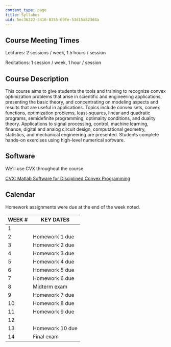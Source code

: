 ```yaml
---
content_type: page
title: Syllabus
uid: 5ec36222-5416-8355-69fe-53d15a823d4a
---
```


Course Meeting Times
--------------------

Lectures: 2 sessions / week, 1.5 hours / session

Recitations: 1 session / week, 1 hour / session

Course Description
------------------

This course aims to give students the tools and training to recognize convex optimization problems that arise in scientific and engineering applications, presenting the basic theory, and concentrating on modeling aspects and results that are useful in applications. Topics include convex sets, convex functions, optimization problems, least-squares, linear and quadratic programs, semidefinite programming, optimality conditions, and duality theory. Applications to signal processing, control, machine learning, finance, digital and analog circuit design, computational geometry, statistics, and mechanical engineering are presented. Students complete hands-on exercises using high-level numerical software.

Software
--------

We'll use CVX throughout the course.

[CVX: Matlab Software for Disciplined Convex Programming](http://cvxr.com/cvx/)

Calendar
--------

Homework assignments were due at the end of the week noted.

| WEEK # | KEY DATES |
| --- | --- |
| 1 | &nbsp; |
| 2 | Homework 1 due |
| 3 | Homework 2 due |
| 4 | Homework 3 due |
| 5 | Homework 4 due |
| 6 | Homework 5 due |
| 7 | Homework 6 due |
| 8 | Midterm exam |
| 9 | Homework 7 due |
| 10 | Homework 8 due |
| 11 | Homework 9 due |
| 12 | &nbsp; |
| 13 | Homework 10 due |
| 14 | Final exam